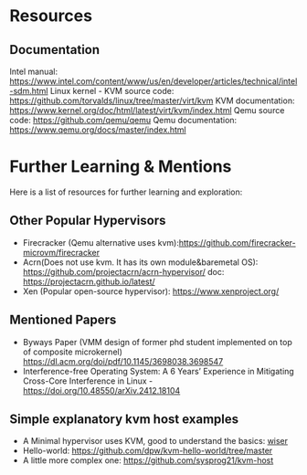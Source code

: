 # Resources

## Documentation
Intel manual: https://www.intel.com/content/www/us/en/developer/articles/technical/intel-sdm.html
Linux kernel - KVM source code: https://github.com/torvalds/linux/tree/master/virt/kvm
KVM documentation: https://www.kernel.org/doc/html/latest/virt/kvm/index.html
Qemu source code: https://github.com/qemu/qemu
Qemu documentation: https://www.qemu.org/docs/master/index.html

# Further Learning & Mentions
Here is a list of resources for further learning and exploration:

## Other Popular Hypervisors 
- Firecracker (Qemu alternative uses kvm):https://github.com/firecracker-microvm/firecracker
- Acrn(Does not use kvm. It has its own module&baremetal OS): https://github.com/projectacrn/acrn-hypervisor/  doc: https://projectacrn.github.io/latest/
- Xen (Popular open-source hypervisor): https://www.xenproject.org/

## Mentioned Papers
- Byways Paper (VMM design of former phd student implemented on top of composite microkernel) https://dl.acm.org/doi/pdf/10.1145/3698038.3698547
- Interference-free Operating System: A 6 Years’ Experience in Mitigating Cross-Core Interference in Linux -
https://doi.org/10.48550/arXiv.2412.18104


## Simple explanatory kvm host examples
- A Minimal hypervisor uses KVM, good to understand the basics: [wiser](https://github.com/flouthoc/wiser)
- Hello-world: https://github.com/dpw/kvm-hello-world/tree/master
- A little more complex one: https://github.com/sysprog21/kvm-host
